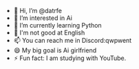 - 👋 Hi, I’m @datrfe
- 👀 I’m interested in Ai
- 🌱 I’m currently learning Python
- 💞️ I'm not good at English
- 📫 You can reach me in Discord:qwpwent
- 😄 My big goal is Ai girlfriend
- ⚡ Fun fact: I am studying with YouTube.

<!---
datrfe/datrfe is a ✨ special ✨ repository because its `README.md` (this file) appears on your GitHub profile.
You can click the Preview link to take a look at your changes.
--->
